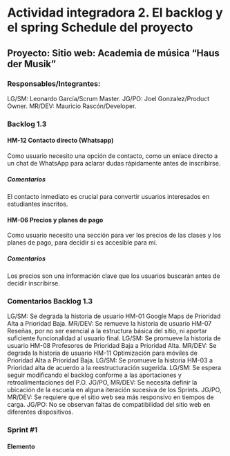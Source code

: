 # Actividad integradora 2. El backlog y el spring Schedule del proyecto

## Proyecto: Sitio web: Academia de música “Haus der Musik”

### Responsables/Integrantes:
LG/SM: Leonardo García/Scrum Master.
JG/PO: Joel Gonzalez/Product Owner.
MR/DEV: Mauricio Rascón/Developer.

### Backlog 1.3

#### HM-12 Contacto directo (Whatsapp)
Como usuario necesito una opción de contacto, como un enlace directo a un chat de WhatsApp para aclarar dudas rápidamente antes de inscribirse.

##### Comentarios
El contacto inmediato es crucial para convertir usuarios interesados en estudiantes inscritos.

#### HM-06 Precios y planes de pago
Como usuario necesito una sección para ver los precios de las clases y los planes de pago, para decidir si es accesible para mí.

##### Comentarios
Los precios son una información clave que los usuarios buscarán antes de decidir inscribirse.

### Comentarios Backlog 1.3
LG/SM: Se degrada la historia de usuario HM-01 Google Maps de Prioridad Alta a Prioridad Baja.
MR/DEV: Se remueve la historia de usuario HM-07 Reseñas, por no ser esencial a la estructura básica del sitio, ni aportar suficiente funcionalidad al usuario final.
LG/SM: Se promueve la historia de usuario HM-08 Profesores de Prioridad Baja a Prioridad Alta.
MR/DEV: Se degrada la historia de usuario HM-11 Optimización para móviles de Prioridad Alta a Prioridad Baja.
LG/SM: Se promueve la historia HM-03 a Prioridad alta de acuerdo a la reestructuración sugerida. 
LG/SM: Se espera seguir modificando el backlog conforme a las aportaciones y retroalimentaciones del P.O.
JG/PO, MR/DEV: Se necesita definir la ubicación de la escuela en alguna iteración sucesiva de los Sprints.
JG/PO, MR/DEV: Se requiere que el sitio web sea más responsivo en tiempos de carga.
JG/PO: No se observan faltas de compatibilidad del sitio web en diferentes dispositivos.

### Sprint #1

#### Elemento